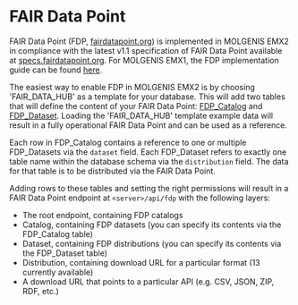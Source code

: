 # FAIR Data Point

FAIR Data Point (FDP, [fairdatapoint.org](https://www.fairdatapoint.org)) is implemented in MOLGENIS EMX2 in compliance with the latest v1.1 specification of FAIR Data Point available at [specs.fairdatapoint.org](https://specs.fairdatapoint.org/).
For MOLGENIS EMX1, the FDP implementation guide can be found [here](https://molgenis.gitbooks.io/molgenis/content/guide-fair.html).


The easiest way to enable FDP in MOLGENIS EMX2 is by choosing 'FAIR_DATA_HUB' as a template for your database. This will add two tables that will define the content of your FAIR Data Point: [FDP_Catalog](https://github.com/molgenis/molgenis-emx2/blob/master/data/fairdatahub/fairdatapoint/demodata/FDP_Catalog.csv) and [FDP_Dataset](https://github.com/molgenis/molgenis-emx2/blob/master/data/fairdatahub/fairdatapoint/demodata/FDP_Dataset.csv). Loading the 'FAIR_DATA_HUB' template example data will result in a fully operational FAIR Data Point and can be used as a reference.

Each row in FDP_Catalog contains a reference to one or multiple FDP_Datasets via the `dataset` field. Each FDP_Dataset refers to exactly one table name within the database schema via the `distribution` field. The data for that table is to be distributed via the FAIR Data Point.

Adding rows to these tables and setting the right permissions will result in a FAIR Data Point endpoint at `<server>/api/fdp` with the following layers:
* The root endpoint, containing FDP catalogs
* Catalog, containing FDP datasets (you can specify its contents via the FDP_Catalog table)
* Dataset, containing FDP distributions (you can specify its contents via the FDP_Dataset table)
* Distribution, containing download URL for a particular format (13 currently available)
* A download URL that points to a particular API (e.g. CSV, JSON, ZIP, RDF, etc.)
